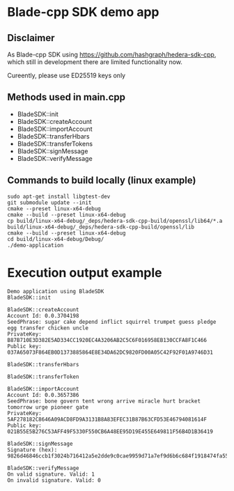 # Blade-cpp SDK demo app

## Disclaimer

As Blade-cpp SDK using https://github.com/hashgraph/hedera-sdk-cpp, which still in development there are limited functionality now. 

Cureently, please use ED25519 keys only

## Methods used in main.cpp

- BladeSDK::init
- BladeSDK::createAccount
- BladeSDK::importAccount
- BladeSDK::transferHbars
- BladeSDK::transferTokens
- BladeSDK::signMessage
- BladeSDK::verifyMessage

## Commands to build locally (linux example)

```
sudo apt-get install libgtest-dev
git submodule update --init
cmake --preset linux-x64-debug
cmake --build --preset linux-x64-debug 
cp build/linux-x64-debug/_deps/hedera-sdk-cpp-build/openssl/lib64/*.a build/linux-x64-debug/_deps/hedera-sdk-cpp-build/openssl/lib
cmake --build --preset linux-x64-debug 
cd build/linux-x64-debug/Debug/
./demo-application
```

# Execution output example

```
Demo application using BladeSDK
BladeSDK::init

BladeSDK::createAccount
Account Id: 0.0.3704198
SeedPhrase: sugar cake depend inflict squirrel trumpet guess pledge egg transfer chicken uncle
PrivateKey: B87B710E3D382E5AD334CC1920EC4A3206AB2C5C6F016958EB130CCFA8F1C466
Public key: 037A65073F864EB0D1373885864E8E34DA62DC9820FD00A05C42F92F01A9746D31

BladeSDK::transferHbars

BladeSDK::transferToken

BladeSDK::importAccount
Account Id: 0.0.3657386
SeedPhrase: bone govern tent wrong arrive miracle hurt bracket tomorrow urge pioneer gate
PrivateKey: 5AF278182C8646A09ACD8FD9A3131B8A83EFEC31B87B63CFD53E46794081614F
Public key: 021B55E5B276C53AFF49F5330F550CB6A48EE95D19E455E649811F56B4D1B36419

BladeSDK::signMessage
Signature (hex): 9826d46846ccb1f3024b716412a5e2dde9c0cae9959d71a7ef9d6b6c684f1918474fa555d26a09b00592790f678301042a56bd7c3bcfcaa08b0c65409059110a

BladeSDK::verifyMessage
On valid signature. Valid: 1
On invalid signature. Valid: 0
```